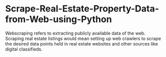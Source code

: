 # Scrape-Real-Estate-Property-Data-from-Web-using-Python
Webscraping refers to extracting publicly available data of the web. Scraping real estate listings would mean setting up web crawlers to scrape the desired data points held in real estate websites and other sources like digital classifieds.
